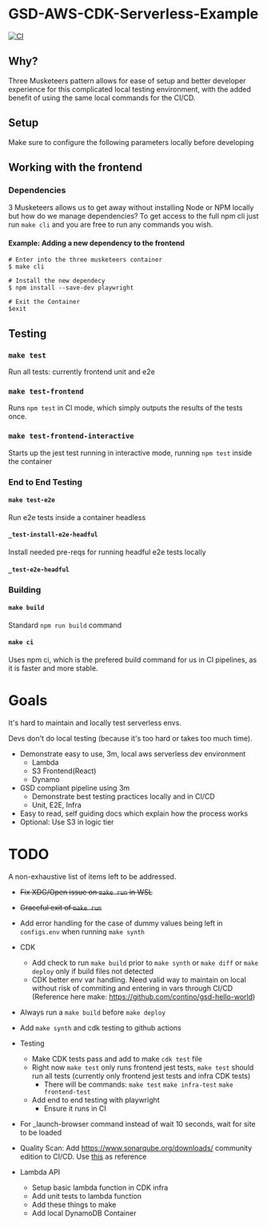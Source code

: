 # GSD-AWS-CDK-Serverless-Example
[![CI](https://github.com/chrishart0/gsd-aws-cdk-serverless-example/actions/workflows/CI.yml/badge.svg)](https://github.com/chrishart0/gsd-aws-cdk-serverless-example/actions/workflows/CI.yml)

## Why?
Three Musketeers pattern allows for ease of setup and better developer experience for this complicated local testing environment, with the added benefit of using the same local commands for the CI/CD.


## Setup
Make sure to configure the following parameters locally before developing

## Working with the frontend

### Dependencies
3 Musketeers allows us to get away without installing Node or NPM locally but how do we manage dependencies? To get access to the full npm cli just run `make cli` and you are free to run any commands you wish.

#### Example: Adding a new dependency to the frontend
```
# Enter into the three musketeers container
$ make cli

# Install the new dependecy
$ npm install --save-dev playwright

# Exit the Container
$exit
```


## Testing
### `make test`
Run all tests: currently frontend unit and e2e

### `make test-frontend`
Runs `npm test` in CI mode, which simply outputs the results of the tests once.

### `make test-frontend-interactive`
Starts up the jest test running in interactive mode, running `npm test` inside the container

### End to End Testing

#### `make test-e2e`
Run e2e tests inside a container headless

#### `_test-install-e2e-headful`
Install needed pre-reqs for running headful e2e tests locally

#### `_test-e2e-headful`

### Building
#### `make build`
Standard `npm run build` command

#### `make ci`
Uses npm ci, which is the prefered build command for us in CI pipelines, as it is faster and more stable. 


# Goals
It's hard to maintain and locally test serverless envs.

Devs don't do local testing (because it's too hard or takes too much time).

* Demonstrate easy to use, 3m, local aws serverless dev environment
  * Lambda
  * S3 Frontend(React)
  * Dynamo
* GSD compliant pipeline using 3m
  * Demonstrate best testing practices locally and in CI/CD
  * Unit, E2E, Infra
* Easy to read, self guiding docs which explain how the process works
* Optional: Use S3 in logic tier 


# TODO
A non-exhaustive list of items left to be addressed.

* ~~Fix XDG/Open issue on `make run` in WSL~~
* ~~Graceful exit of `make run`~~
* Add error handling for the case of dummy values being left in `configs.env` when running `make synth`
* CDK
  * Add check to run `make build` prior to `make synth` or `make diff` or `make deploy` only if build files not detected
  * CDK better env var handling. Need valid way to maintain on local without risk of commiting and entering in vars through CI/CD (Reference here make: https://github.com/contino/gsd-hello-world)
* Always run a `make build` before `make deploy`
* Add `make synth` and cdk testing to github actions
* Testing
  * Make CDK tests pass and add to make `cdk test` file
  * Right now `make test` only runs frontend jest tests, `make test` should run all tests (currently only frontend jest tests and infra CDK tests)
    * There will be commands: `make test` `make infra-test` `make frontend-test`
  * Add end to end testing with playwright
    * Ensure it runs in CI
* For _launch-browser command instead of wait 10 seconds, wait for site to be loaded

* Quality Scan: Add <https://www.sonarqube.org/downloads/> community edition to CI/CD. Use [this](https://github.com/contino/gsd-hello-world/blob/main/.github/workflows/quality.yml) as reference


* Lambda API
  * Setup basic lambda function in CDK infra
  * Add unit tests to lambda function
  * Add these things to make
  * Add local DynamoDB Container
